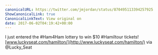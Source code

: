 ```yaml
---
canonicalURL: https://twitter.com/jmjordan/status/870495113394257925
ShowCanonicalLink: true
CanonicalLinkText: View original on
date: 2017-06-02T04:19:42+00:00
---
```

I just entered the #Ham4Ham lottery to win $10 #Hamiltour tickets! [www.luckyseat.com/hamilton/](http://www.luckyseat.com/hamilton/) via @Lucky_Seat